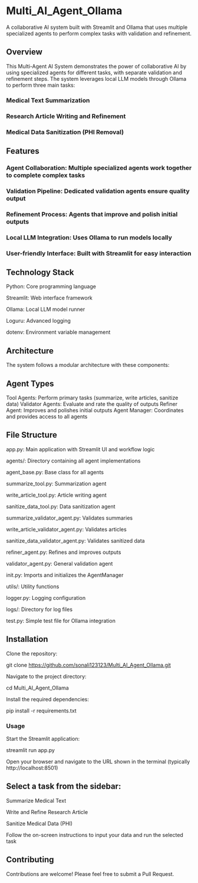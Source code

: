 # Multi_AI_Agent_Ollama

A collaborative AI system built with Streamlit and Ollama that uses multiple specialized agents to perform complex tasks with validation and refinement.

## Overview
This Multi-Agent AI System demonstrates the power of collaborative AI by using specialized agents for different tasks, with separate validation and refinement steps. The system leverages local LLM models through Ollama to perform three main tasks:

### Medical Text Summarization

### Research Article Writing and Refinement

### Medical Data Sanitization (PHI Removal)

## Features

### Agent Collaboration: Multiple specialized agents work together to complete complex tasks

### Validation Pipeline: Dedicated validation agents ensure quality output

### Refinement Process: Agents that improve and polish initial outputs

### Local LLM Integration: Uses Ollama to run models locally

### User-friendly Interface: Built with Streamlit for easy interaction


## Technology Stack

Python: Core programming language

Streamlit: Web interface framework

Ollama: Local LLM model runner

Loguru: Advanced logging

dotenv: Environment variable management


## Architecture
The system follows a modular architecture with these components:

## Agent Types
Tool Agents: Perform primary tasks (summarize, write articles, sanitize data)
Validator Agents: Evaluate and rate the quality of outputs
Refiner Agent: Improves and polishes initial outputs
Agent Manager: Coordinates and provides access to all agents


## File Structure

app.py: Main application with Streamlit UI and workflow logic

agents/: Directory containing all agent implementations

agent_base.py: Base class for all agents

summarize_tool.py: Summarization agent

write_article_tool.py: Article writing agent

sanitize_data_tool.py: Data sanitization agent

summarize_validator_agent.py: Validates summaries

write_article_validator_agent.py: Validates articles

sanitize_data_validator_agent.py: Validates sanitized data

refiner_agent.py: Refines and improves outputs

validator_agent.py: General validation agent

init.py: Imports and initializes the AgentManager

utils/: Utility functions

logger.py: Logging configuration

logs/: Directory for log files

test.py: Simple test file for Ollama integration


## Installation

Clone the repository:

git clone https://github.com/sonali123123/Multi_AI_Agent_Ollama.git



Navigate to the project directory:

cd Multi_AI_Agent_Ollama

Install the required dependencies:

pip install -r requirements.txt


### Usage

Start the Streamlit application:

streamlit run app.py


Open your browser and navigate to the URL shown in the terminal (typically http://localhost:8501)

## Select a task from the sidebar:

Summarize Medical Text

Write and Refine Research Article

Sanitize Medical Data (PHI)

Follow the on-screen instructions to input your data and run the selected task

## Contributing
Contributions are welcome! Please feel free to submit a Pull Request.
